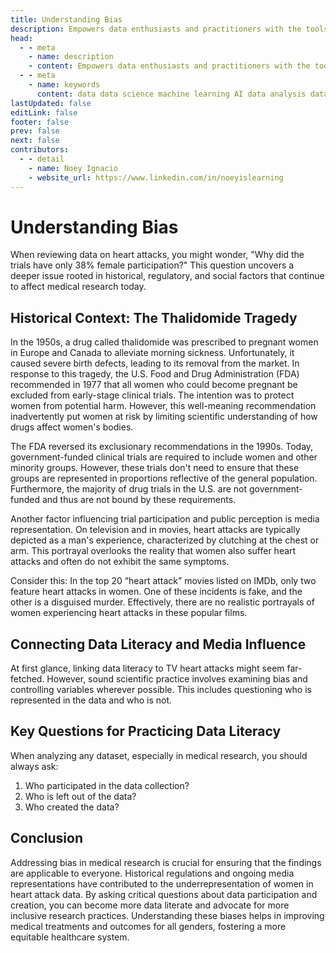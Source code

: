 ```yaml
---
title: Understanding Bias
description: Empowers data enthusiasts and practitioners with the tools and knowledge to unlock the potential of data.
head:
  - - meta
    - name: description
    - content: Empowers data enthusiasts and practitioners with the tools and knowledge to unlock the potential of data.
  - - meta
    - name: keywords
      content: data data science machine learning AI data analysis data-driven data enthusiasts data practitioners
lastUpdated: false
editLink: false
footer: false
prev: false
next: false
contributors:
  - - detail
    - name: Noey Ignacio
    - website_url: https://www.linkedin.com/in/noeyislearning
---
```


# Understanding Bias

When reviewing data on heart attacks, you might wonder, "Why did the trials have only 38% female participation?" This question uncovers a deeper issue rooted in historical, regulatory, and social factors that continue to affect medical research today.

## Historical Context: The Thalidomide Tragedy

In the 1950s, a drug called thalidomide was prescribed to pregnant women in Europe and Canada to alleviate morning sickness. Unfortunately, it caused severe birth defects, leading to its removal from the market. In response to this tragedy, the U.S. Food and Drug Administration (FDA) recommended in 1977 that all women who could become pregnant be excluded from early-stage clinical trials. The intention was to protect women from potential harm. However, this well-meaning recommendation inadvertently put women at risk by limiting scientific understanding of how drugs affect women's bodies.

The FDA reversed its exclusionary recommendations in the 1990s. Today, government-funded clinical trials are required to include women and other minority groups. However, these trials don't need to ensure that these groups are represented in proportions reflective of the general population. Furthermore, the majority of drug trials in the U.S. are not government-funded and thus are not bound by these requirements.

Another factor influencing trial participation and public perception is media representation. On television and in movies, heart attacks are typically depicted as a man's experience, characterized by clutching at the chest or arm. This portrayal overlooks the reality that women also suffer heart attacks and often do not exhibit the same symptoms.

Consider this: In the top 20 “heart attack” movies listed on IMDb, only two feature heart attacks in women. One of these incidents is fake, and the other is a disguised murder. Effectively, there are no realistic portrayals of women experiencing heart attacks in these popular films.

## Connecting Data Literacy and Media Influence

At first glance, linking data literacy to TV heart attacks might seem far-fetched. However, sound scientific practice involves examining bias and controlling variables wherever possible. This includes questioning who is represented in the data and who is not.

## Key Questions for Practicing Data Literacy

When analyzing any dataset, especially in medical research, you should always ask:

1. Who participated in the data collection?
2. Who is left out of the data?
3. Who created the data?

## Conclusion

Addressing bias in medical research is crucial for ensuring that the findings are applicable to everyone. Historical regulations and ongoing media representations have contributed to the underrepresentation of women in heart attack data. By asking critical questions about data participation and creation, you can become more data literate and advocate for more inclusive research practices. Understanding these biases helps in improving medical treatments and outcomes for all genders, fostering a more equitable healthcare system.
